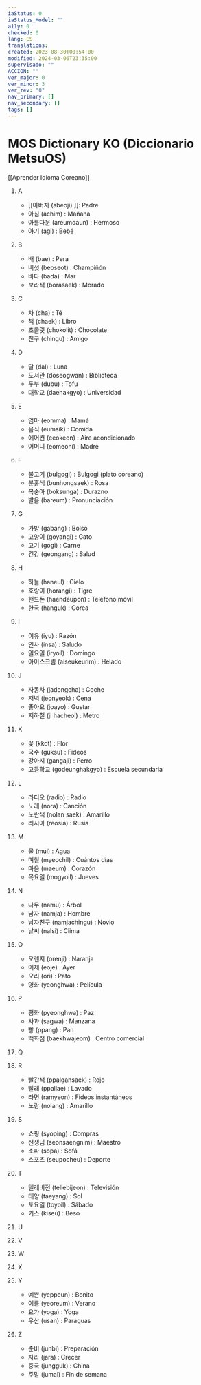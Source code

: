 ```yaml
---
iaStatus: 0
iaStatus_Model: ""
a11y: 0
checked: 0
lang: ES
translations: 
created: 2023-08-30T00:54:00
modified: 2024-03-06T23:35:00
supervisado: ""
ACCION: ""
ver_major: 0
ver_minor: 3
ver_rev: "0"
nav_primary: []
nav_secondary: []
tags: []
---
```

# MOS Dictionary KO (Diccionario MetsuOS)

[[Aprender Idioma Coreano]]

1. A
   - [[아버지 (abeoji) ]]: Padre
   - 아침 (achim) : Mañana
   - 아름다운 (areumdaun) : Hermoso
   - 아기 (agi) : Bebé

2. B
   - 배 (bae) : Pera
   - 버섯 (beoseot) : Champiñón
   - 바다 (bada) : Mar
   - 보라색 (borasaek) : Morado

3. C
   - 차 (cha) : Té
   - 책 (chaek) : Libro
   - 초콜릿 (chokolit) : Chocolate
   - 친구 (chingu) : Amigo

4. D
   - 달 (dal) : Luna
   - 도서관 (doseogwan) : Biblioteca
   - 두부 (dubu) : Tofu
   - 대학교 (daehakgyo) : Universidad

5. E
   - 엄마 (eomma) : Mamá
   - 음식 (eumsik) : Comida
   - 에어컨 (eeokeon) : Aire acondicionado
   - 어머니 (eomeoni) : Madre

6. F
   - 불고기 (bulgogi) : Bulgogi (plato coreano)
   - 분홍색 (bunhongsaek) : Rosa
   - 복숭아 (boksunga) : Durazno
   - 발음 (bareum) : Pronunciación

7. G
   - 가방 (gabang) : Bolso
   - 고양이 (goyangi) : Gato
   - 고기 (gogi) : Carne
   - 건강 (geongang) : Salud

8. H
   - 하늘 (haneul) : Cielo
   - 호랑이 (horangi) : Tigre
   - 핸드폰 (haendeupon) : Teléfono móvil
   - 한국 (hanguk) : Corea

9. I
   - 이유 (iyu) : Razón
   - 인사 (insa) : Saludo
   - 일요일 (iryoil) : Domingo
   - 아이스크림 (aiseukeurim) : Helado

10. J
    - 자동차 (jadongcha) : Coche
    - 저녁 (jeonyeok) : Cena
    - 좋아요 (joayo) : Gustar
    - 지하철 (ji hacheol) : Metro

11. K
    - 꽃 (kkot) : Flor
    - 국수 (guksu) : Fideos
    - 강아지 (gangaji) : Perro
    - 고등학교 (godeunghakgyo) : Escuela secundaria

12. L
    - 라디오 (radio) : Radio
    - 노래 (nora) : Canción
    - 노란색 (nolan saek) : Amarillo
    - 러시아 (reosia) : Rusia

13. M
    - 물 (mul) : Agua
    - 며칠 (myeochil) : Cuántos días
    - 마음 (maeum) : Corazón
    - 목요일 (mogyoil) : Jueves

14. N
    - 나무 (namu) : Árbol
    - 남자 (namja) : Hombre
    - 남자친구 (namjachingu) : Novio
    - 날씨 (nalsi) : Clima

15. O
    - 오렌지 (orenji) : Naranja
    - 어제 (eoje) : Ayer
    - 오리 (ori) : Pato
    - 영화 (yeonghwa) : Película

16. P
    - 평화 (pyeonghwa) : Paz
    - 사과 (sagwa) : Manzana
    - 빵 (ppang) : Pan
    - 백화점 (baekhwajeom) : Centro comercial

17. Q

18. R
    - 빨간색 (ppalgansaek) : Rojo
    - 빨래 (ppallae) : Lavado
    - 라면 (ramyeon) : Fideos instantáneos
    - 노랑 (nolang) : Amarillo

19. S
    - 쇼핑 (syoping) : Compras
    - 선생님 (seonsaengnim) : Maestro
    - 소파 (sopa) : Sofá
    - 스포츠 (seupocheu) : Deporte

20. T
    - 텔레비전 (tellebijeon) : Televisión
    - 태양 (taeyang) : Sol
    - 토요일 (toyoil) : Sábado
    - 키스 (kiseu) : Beso

21. U

22. V

23. W

24. X

25. Y
    - 예쁜 (yeppeun) : Bonito
    - 여름 (yeoreum) : Verano
    - 요가 (yoga) : Yoga
    - 우산 (usan) : Paraguas

26. Z
    - 준비 (junbi) : Preparación
    - 자라 (jara) : Crecer
    - 중국 (jungguk) : China
    - 주말 (jumal) : Fin de semana
